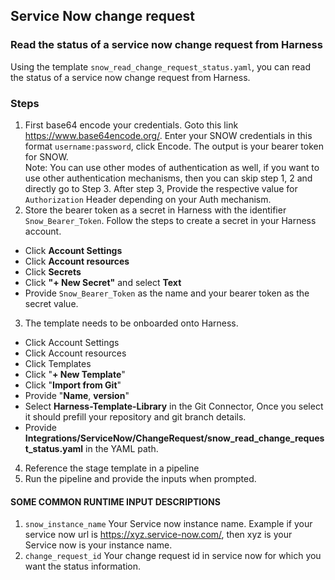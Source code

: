 ## Service Now change request
### Read the status of a service now change request from Harness 
Using the template `snow_read_change_request_status.yaml`, you can read the status of a service now change request from Harness. 

### Steps
1. First base64 encode your credentials. Goto this link https://www.base64encode.org/. Enter your SNOW credentials in this format ```username:password```, click Encode. The output is your bearer token for SNOW.  
Note: You can use other modes of authentication as well, if you want to use other authentication mechanisms, then you can skip step 1, 2 and directly go to Step 3. After step 3, Provide the respective value for ```Authorization``` Header depending on your Auth mechanism.
2. Store the bearer token as a secret in Harness with the identifier ```Snow_Bearer_Token```. 
Follow the steps to create a secret in your Harness account.
* Click **Account Settings**
* Click **Account resources**
* Click **Secrets**
* Click **"+ New Secret"** and select **Text**
* Provide ```Snow_Bearer_Token``` as the name and your bearer token as the secret value.
3. The template needs to be onboarded onto Harness.
* Click Account Settings
* Click Account resources
* Click Templates
* Click "**+ New Template**"
* Click "**Import from Git**"
* Provide "**Name**, **version**"
* Select **Harness-Template-Library** in the Git Connector, Once you select it should prefill your repository and git branch details.
* Provide **Integrations/ServiceNow/ChangeRequest/snow_read_change_request_status.yaml** in the YAML path.
4. Reference the stage template in a pipeline
5. Run the pipeline and provide the inputs when prompted.

#### SOME COMMON RUNTIME INPUT DESCRIPTIONS
 1. ```snow_instance_name``` Your Service now instance name. Example if your service now url is https://xyz.service-now.com/, then xyz is your Service now is your instance name.
 2. ```change_request_id``` Your change request id in service now for which you want the status information. 